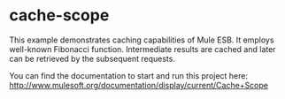 cache-scope
===========

This example demonstrates caching capabilities of Mule ESB. It employs well-known Fibonacci function. Intermediate results are cached and later can be retrieved by the subsequent requests.

You can find the documentation to start and run this project here:
http://www.mulesoft.org/documentation/display/current/Cache+Scope
